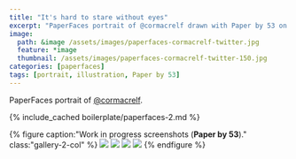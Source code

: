 ```yaml
---
title: "It's hard to stare without eyes"
excerpt: "PaperFaces portrait of @cormacrelf drawn with Paper by 53 on an iPad."
image: 
  path: &image /assets/images/paperfaces-cormacrelf-twitter.jpg 
  feature: *image
  thumbnail: /assets/images/paperfaces-cormacrelf-twitter-150.jpg
categories: [paperfaces]
tags: [portrait, illustration, Paper by 53]
---
```


PaperFaces portrait of [@cormacrelf](https://twitter.com/cormacrelf).

{% include_cached boilerplate/paperfaces-2.md %}

{% figure caption:"Work in progress screenshots (**Paper by 53**)." class:"gallery-2-col" %}
[![](/assets/images/paperfaces-cormacrelf-process-1-600.jpg)](/assets/images/paperfaces-cormacrelf-process-1-lg.jpg)
[![](/assets/images/paperfaces-cormacrelf-process-2-600.jpg)](/assets/images/paperfaces-cormacrelf-process-2-lg.jpg)
[![](/assets/images/paperfaces-cormacrelf-process-3-600.jpg)](/assets/images/paperfaces-cormacrelf-process-3-lg.jpg)
[![](/assets/images/paperfaces-cormacrelf-process-4-600.jpg)](/assets/images/paperfaces-cormacrelf-process-4-lg.jpg)
{% endfigure %}
